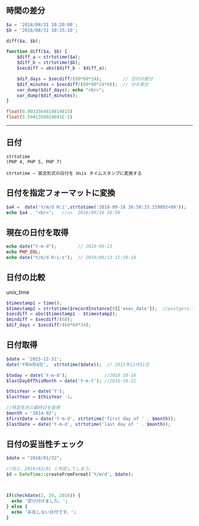 ## 時間の差分
```php
$a = '2018/08/31 10:20:00';
$b = '2018/08/31 10:15:10';

diff($a, $b);

function diff($a, $b) {
    $diff_a = strtotime($a);
    $diff_b = strtotime($b);
    $secdiff = abs($diff_b - $diff_a);

    $dif_days = $secdiff/(60*60*24);        // 日付の差分
    $dif_minutes = $secdiff/(60*60*24*60);  // 分の差分
    var_dump($dif_days); echo "<br>";
    var_dump($dif_minutes);
}
```

```php
float(0.0033564814814815)
float(5.5941358024691E-5)
```

_____________________________________________________________________________________
## 日付
```
strtotime
(PHP 4, PHP 5, PHP 7)

strtotime — 英文形式の日付を Unix タイムスタンプに変換する
```

## 日付を指定フォーマットに変換
```php
$a4 =  date('Y/m/d H:i',strtotime('2018-09-18 16:58:33.159892+09'));
echo $a4 . "<br>";   //=>  2018/09/18 16:58
```


## 現在の日付を取得
```php
echo date("Y-m-d");        // 2019-09-13
echo PHP_EOL;
echo date("Y/m/d H:i:s");  // 2019/09/13 11:30:14
```


## 日付の比較
unix_time
```php
$timestamp1 = time();
$timestamp2 = strtotime($recordInstance[0]['exec_date']);  //postgers:TIMESTAMP
$secdiff = abs($timestamp1 - $timestamp2);
$mindiff = $secdiff/(60);			
$dif_days = $secdiff/(60*60*24);
```


## 日付取得
```php
$date = '2015-12-31';
date('Y年m月d日',  strtotime($date));  // 2015年12月31日

$today = date('Y-m-d');              //2018-10-16
$lastDayOfThisMonth = date('Y-m-t'); //2018-10-31

$thisYear = date('Y');
$lastYear = $thisYear -1;

//特定年月の最終日を取得
$month = '2014-02'; 
$firstDate = date('Y-m-d', strtotime('first day of ' . $month));
$lastDate = date('Y-m-d', strtotime('last day of ' . $month));
```


## 日付の妥当性チェック
```php
$date = "2018/01/32";

//何と、2018/02/01 と判定してしまう。
$d = DateTime::createFromFormat('Y/m/d', $date);



if(checkdate(2, 29, 2016)) {
  echo '受け付けました。';
} else {
  echo '存在しない日付です。';
}
```
